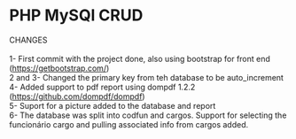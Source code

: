 # PHP MySQl CRUD

CHANGES\
\
1- First commit with the project done, also using bootstrap for front end (https://getbootstrap.com/) \
2 and 3- Changed the primary key from teh database to be auto_increment \
4- Added support to pdf report using dompdf 1.2.2 (https://github.com/dompdf/dompdf) \
5- Suport for a picture added to the database and report \
6- The database was split into codfun and cargos. Support for selecting the funcionário cargo and pulling associated info from cargos added.
